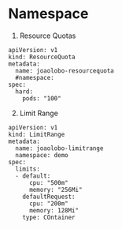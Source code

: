 # Namespace

1. Resource Quotas
  ```
  apiVersion: v1
  kind: ResourceQuota
  metadata:
    name: joaolobo-resourcequota
    #namespace:
  spec:
    hard:
      pods: "100"
  ```
 
 2. Limit Range
  ```
  apiVersion: v1
  kind: LimitRange
  metadata:
    name: joaolobo-limitrange
    namespace: demo
  spec:
    limits:
    - default:
        cpu: "500m"
        memory: "256Mi"
      defaultRequest:
        cpu: "200m"
        memory: 128Mi"
      type: COntainer
  ```
